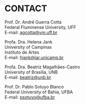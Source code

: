 # CONTACT

Prof. Dr. André Guerra Cotta  
Federal Fluminense University, UFF  
E-mail: [agcotta@vm.uff.br](mailto:andregc@ufmg.br)

Profa. Dra. Helena Jank  
 University of Campinas  
 Instituto de Artes  
 E-mail: [hjank@iar.unicamp.br](mailto:hjank@iar.unicamp.br)

Profa. Dra. Beatriz Magalhães-Castro  
 University of Brasília, UNB  
 E-mail: [beatriz@unb.br](mailto:beatriz@unb.br)

Prof. Dr. Pablo Sotuyo Blanco  
 Federal University of Bahia, UFBA  
 E-mail: [psotuyo@ufba.br](mailto:psotuyo@ufba.br)